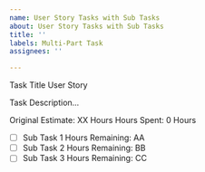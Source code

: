 ```yaml
---
name: User Story Tasks with Sub Tasks
about: User Story Tasks with Sub Tasks
title: ''
labels: Multi-Part Task
assignees: ''

---
```


Task Title
User Story

Task Description...

Original Estimate: XX Hours
Hours Spent: 0 Hours

- [ ] Sub Task 1
Hours Remaining: AA
- [ ] Sub Task 2
Hours Remaining: BB
- [ ] Sub Task 3
Hours Remaining: CC
